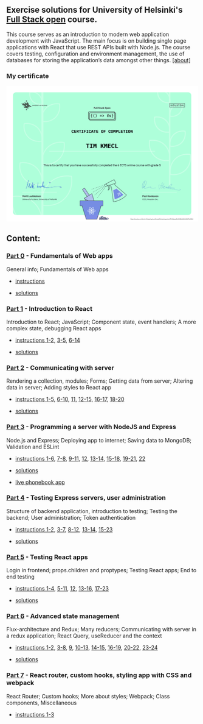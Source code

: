 ## Exercise solutions for University of Helsinki's [Full Stack open](https://fullstackopen.com/) course.

This course serves as an introduction to modern web application development with JavaScript. The main focus is on building single page applications with React that use REST APIs built with Node.js. 
The course covers testing, configuration and environment management, the use of databases for storing the application’s data amongst other things. [[about]](https://fullstackopen.com/en/about/)

### My certificate
[![My Certificate](certificate-fullstack-en.png)](https://studies.cs.helsinki.fi/stats/api/certificate/fullstackopen/en/47c5abeed0c3c58c064b9c0617c6f2b5)


## Content:

### [Part 0](https://fullstackopen.com/en/part0) - Fundamentals of Web apps

General info; Fundamentals of Web apps

- [instructions](https://fullstackopen.com/en/part0/fundamentals_of_web_apps#exercises-0-1-0-6)

- [solutions](part0)


### [Part 1](https://fullstackopen.com/en/part1) - Introduction to React

Introduction to React; JavaScript; Component state, event handlers; A more complex state, debugging React apps

- [instructions 1-2](https://fullstackopen.com/en/part1/introduction_to_react#exercises-1-1-1-2),
[3-5](https://fullstackopen.com/en/part1/java_script#exercises-1-3-1-5),
[6-14](https://fullstackopen.com/en/part1/a_more_complex_state_debugging_react_apps#exercises-1-6-1-14)

- [solutions](part1)


### [Part 2](https://fullstackopen.com/en/part2) - Communicating with server

Rendering a collection, modules; Forms; Getting data from server; Altering data in server; Adding styles to React app

- [instructions 1-5](https://fullstackopen.com/en/part2/rendering_a_collection_modules#exercises-2-1-2-5),
[6-10](https://fullstackopen.com/en/part2/forms#exercises-2-6-2-10),
[11](https://fullstackopen.com/en/part2/getting_data_from_server#exercise-2-11),
[12-15](https://fullstackopen.com/en/part2/altering_data_in_server#exercises-2-12-2-15),
[16-17](https://fullstackopen.com/en/part2/adding_styles_to_react_app#exercises-2-16-2-17), 
[18-20](https://fullstackopen.com/en/part2/adding_styles_to_react_app#exercises-2-18-2-20)

- [solutions](part2)


### [Part 3](https://fullstackopen.com/en/part3) - Programming a server with NodeJS and Express

Node.js and Express; Deploying app to internet; Saving data to MongoDB; Validation and ESLint

- [instructions 1-6](https://fullstackopen.com/en/part3/node_js_and_express#exercises-3-1-3-6),
[7-8](https://fullstackopen.com/en/part3/node_js_and_express#exercises-3-7-3-8),
[9-11](https://fullstackopen.com/en/part3/deploying_app_to_internet#exercises-3-9-3-11),
[12](https://fullstackopen.com/en/part3/saving_data_to_mongo_db#exercise-3-12),
[13-14](https://fullstackopen.com/en/part3/saving_data_to_mongo_db#exercises-3-13-3-14),
[15-18](https://fullstackopen.com/en/part3/saving_data_to_mongo_db#exercises-3-15-3-18),
[19-21](https://fullstackopen.com/en/part3/validation_and_es_lint#exercises-3-19-3-21),
[22](https://fullstackopen.com/en/part3/validation_and_es_lint#exercise-3-22)

- [solutions](part3)
	
- [live phonebook app](https://fso-phonebook-tim.fly.dev/)

### [Part 4](https://fullstackopen.com/en/part4) - Testing Express servers, user administration

Structure of backend application, introduction to testing; Testing the backend; User administration; Token authentication

- [instructions 1-2](https://fullstackopen.com/en/part4/structure_of_backend_application_introduction_to_testing#exercises-4-1-4-2),
[3-7](https://fullstackopen.com/en/part4/structure_of_backend_application_introduction_to_testing#exercises-4-3-4-7),
[8-12](https://fullstackopen.com/en/part4/testing_the_backend#exercises-4-8-4-12),
[13-14](https://fullstackopen.com/en/part4/testing_the_backend#exercises-4-13-4-14),
[15-23](https://fullstackopen.com/en/part4/token_authentication#exercises-4-15-4-23)

- [solutions](part4_5)


### [Part 5](https://fullstackopen.com/en/part5) - Testing React apps

Login in frontend; props.children and proptypes; Testing React apps; End to end testing

- [instructions 1-4](https://fullstackopen.com/en/part5/login_in_frontend#exercises-5-1-5-4),
[5-11](https://fullstackopen.com/en/part5/props_children_and_proptypes#exercises-5-5-5-11),
[12](https://fullstackopen.com/en/part5/props_children_and_proptypes#exercise-5-12),
[13-16](https://fullstackopen.com/en/part5/testing_react_apps#exercises-5-13-5-16),
[17-23](https://fullstackopen.com/en/part5/end_to_end_testing#exercises-5-17-5-23)

- [solutions](part4_5)


### [Part 6](https://fullstackopen.com/en/part6) - Advanced state management

Flux-architecture and Redux; Many reducers; Communicating with server in a redux application; React Query, useReducer and the context

- [instructions 1-2](https://fullstackopen.com/en/part6/flux_architecture_and_redux#exercises-6-1-6-2),
[3-8](https://fullstackopen.com/en/part6/flux_architecture_and_redux#exercises-6-3-6-8),
[9](https://fullstackopen.com/en/part6/many_reducers#exercise-6-9),
[10-13](https://fullstackopen.com/en/part6/many_reducers#exercises-6-10-6-13),
[14-15](https://fullstackopen.com/en/part6/communicating_with_server_in_a_redux_application#exercises-6-14-6-15),
[16-19](https://fullstackopen.com/en/part6/communicating_with_server_in_a_redux_application#exercises-6-16-6-19),
[20-22](https://fullstackopen.com/en/part6/react_query_use_reducer_and_the_context#exercises-6-20-6-22),
[23-24](https://fullstackopen.com/en/part6/react_query_use_reducer_and_the_context#exercises-6-23-6-24)

- [solutions](part6)


### [Part 7](https://fullstackopen.com/en/part7) - React router, custom hooks, styling app with CSS and webpack

React Router; Custom hooks; More about styles; Webpack; Class components, Miscellaneous

- [instructions 1-3](https://fullstackopen.com/en/part7/react_router#exercises-7-1-7-3)
